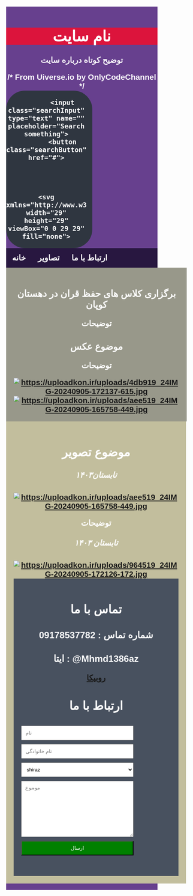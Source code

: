 <html lang="fa">
<head>
    <link rel="stylesheet" href="style.css">
<title>محمد</title>
<meta charset="UTF-8">
<meta name="viewport" content="width=device-width, initial-scale=1">
<style>
    * {
    box-sizing: border-box;
    }
    body {
    font-family: Arial, Helvetica, sans-serif;
    margin: 0;
    }
    .header {
    padding: 0.1px;
    text-align: center;
    background:#67408e;
    color: rgb(255, 255, 255);
    }
    .header h1 {
    font-size: 40px;
    }
    .navbar {
    overflow: hidden;
    background-color: #333;
    position: sticky;
    position: -webkit-sticky;
    top: 0;
    }
    .navbar a {
    float: left;
    display: block;
    color: rgb(255, 253, 256);
    text-align:center;
    padding: 3px 8px;
    text-decoration: none;
    }
    .navbar a.right {
    float: right;
    }
    .navbar a:hover {
    background-color: #13d9ef;
    color: rgb(0, 0, 0);
    }
    .navbar a.active {
    background-color: #666;
    color: rgb(255, 255, 255);
    }
    .row {
    display: -ms-flexbox; /* IE10 */
    display: flex;
    -ms-flex-wrap: wrap; /* IE10 */
    flex-wrap: wrap;
    }
    .side {
    -ms-flex: 30%; /* IE10 */
    flex: 30%;
    background-color:  #98988a;
    padding: 20px;
    }
    .main {
    -ms-flex: 70%; /* IE10 */
    flex: 70%;
    background-color:  rgb(194, 190, 157);
    padding: 20px;
    }
    .fakeimg {
    background-color: #934c4c;
    width: 100%;
    padding: 20px;
    }
    .footer {
    padding: 20px;
    text-align: center;
    background: #48515f;
    }
    @media screen and (max-width: 700px) {
    .row {
    flex-direction: column;
    }
    }
    @media screen and (max-width: 400px) {
    .navbar a {
    float: none;
    width: 100%;
    }
    }
    *{
    box-sizing: border-box;
    }
    .container{
    width: 300px;
    }
    input,select,textarea{
    width: 100%;
    margin: 0 0 10px 0;
    padding: 10px;
    }
    .btn1{
    background-color: green;
    color: #ffffff;
    }
    ul {
    list-style-type: none;
    margin: 0;
    padding: 0;
    overflow: hidden;
    background-color: #281740;
    }
    li {
    float: left;
    }
    li a {
    display: block;
    color: white;
    text-align: center;
    padding: 14px 16px;
    text-decoration: none;
    }
    li a:hover {
    background-color: #0eccf6;
    }
    #search{
    width: 100%;
    height: 100%;
    position: fixed;
    top: 0;
    right: 0;
    background-color: rgba(0, 0, 0, 0.8);
display: none;
justify-content: center;
align-items: center;
}
#search:target{
    display: flex;
}
#search form{
    width: 100%;
    max-width: 300px;
    display: flex;
    flex-direction: column;
    gap: 1em;
}
#search input{
    width: 100%;
    border: none;
    padding: 0.5em 1em;
    border-radius: 0.5em;
}
#search div{
    display: flex;
    gap: 1em;
    justify-content:center;
}
#search a,
#search button{
    border:none;
    padding: 0,25em 1em;
    border-radius: 0,25em;
    color:black;
    font-weight: bold;
    cursor: pointer;
}
#search a{
    background-color: crimson;
}
#search button{
    background-color:chartreuse;
}
    h1{
        background-color: crimson;
        }
    /* From Uiverse.io by OnlyCodeChannel */ 
.searchBox {
  display: flex;
  max-width: 230px;
  align-items: center;
  justify-content: space-between;
  gap: 8px;
  background: #2f3640;
  border-radius: 50px;
  position: relative;
}

.searchButton {
  color: white;
  position: absolute;
  right: 8px;
  width: 50px;
  height: 50px;
  border-radius: 50%;
  background: var(--gradient-2, linear-gradient(90deg, #2AF598 0%, #009EFD 100%));
  border: 0;
  display: inline-block;
  transition: all 300ms cubic-bezier(.23, 1, 0.32, 1);
}
/*hover effect*/
button:hover {
  color: #fff;
  background-color: #1A1A1A;
  box-shadow: rgba(0, 0, 0, 0.5) 0 10px 20px;
  transform: translateY(-3px);
}
/*button pressing effect*/
button:active {
  box-shadow: none;
  transform: translateY(0);
}

.searchInput {
  border: none;
  background: none;
  outline: none;
  color: white;
  font-size: 15px;
  padding: 24px 46px 24px 26px;
}
</style>
</head>
<body>
<div class="header">
<h1>نام سایت</h1>

<form action="">

<h2> <form id="form">
</form>
<p style="font-weight: bold">توضیح کوتاه درباره سایت</p>
/* From Uiverse.io by OnlyCodeChannel */ 
<div class="searchBox">

            <input class="searchInput" type="text" name="" placeholder="Search something">
            <button class="searchButton" href="#">
                   
                  

                                <svg xmlns="http://www.w3.org/2000/svg" width="29" height="29" viewBox="0 0 29 29" fill="none">
  <g clip-path="url(#clip0_2_17)">
    <g filter="url(#filter0_d_2_17)">
      <path d="M23.7953 23.9182L19.0585 19.1814M19.0585 19.1814C19.8188 18.4211 20.4219 17.5185 20.8333 16.5251C21.2448 15.5318 21.4566 14.4671 21.4566 13.3919C21.4566 12.3167 21.2448 11.252 20.8333 10.2587C20.4219 9.2653 19.8188 8.36271 19.0585 7.60242C18.2982 6.84214 17.3956 6.23905 16.4022 5.82759C15.4089 5.41612 14.3442 5.20435 13.269 5.20435C12.1938 5.20435 11.1291 5.41612 10.1358 5.82759C9.1424 6.23905 8.23981 6.84214 7.47953 7.60242C5.94407 9.13789 5.08145 11.2204 5.08145 13.3919C5.08145 15.5634 5.94407 17.6459 7.47953 19.1814C9.01499 20.7168 11.0975 21.5794 13.269 21.5794C15.4405 21.5794 17.523 20.7168 19.0585 19.1814Z" stroke="white" stroke-width="3" stroke-linecap="round" stroke-linejoin="round" shape-rendering="crispEdges"></path>
    </g>
  </g>
  <defs>
    <filter id="filter0_d_2_17" x="-0.418549" y="3.70435" width="29.7139" height="29.7139" filterUnits="userSpaceOnUse" color-interpolation-filters="sRGB">
      <feFlood flood-opacity="0" result="BackgroundImageFix"></feFlood>
      <feColorMatrix in="SourceAlpha" type="matrix" values="0 0 0 0 0 0 0 0 0 0 0 0 0 0 0 0 0 0 127 0" result="hardAlpha"></feColorMatrix>
      <feOffset dy="4"></feOffset>
      <feGaussianBlur stdDeviation="2"></feGaussianBlur>
      <feComposite in2="hardAlpha" operator="out"></feComposite>
      <feColorMatrix type="matrix" values="0 0 0 0 0 0 0 0 0 0 0 0 0 0 0 0 0 0 0.25 0"></feColorMatrix>
      <feBlend mode="normal" in2="BackgroundImageFix" result="effect1_dropShadow_2_17"></feBlend>
      <feBlend mode="normal" in="SourceGraphic" in2="effect1_dropShadow_2_17" result="shape"></feBlend>
    </filter>
    <clipPath id="clip0_2_17">
      <rect width="28.0702" height="28.0702" fill="white" transform="translate(0.403503 0.526367)"></rect>
    </clipPath>
  </defs>
</svg>
            </button>
        </div>
<body>
<ul>
<li><a class="active" href="#">خانه</a></li>
<li><a href="https://mhmd138az.github.io/kopan/#%D8%AA%D8%A7%D8%A8%D8%B3%D8%AA%D8%A7%D9%86%DB%B1%DB%B4%DB%B0%DB%B3">تصاویر</a></li>
<li><a href="https://mhmd138az.github.io/kopan/#%D8%AA%D9%85%D8%A7%D8%B3-%D8%A8%D8%A7-%D9%85%D8%A7">ارتباط با ما</a></li>
</ul>

</body>
    
 <div class="row">
    <div class="side">
    <h3>برگزاری کلاس های حفظ قران در دهستان کوپان</h3>
    <p>توضیحات</p>
    <h3>موضوع عکس</h3>
    <p>توضیحات</p>
     <a href="https://uploadkon.ir/" target="_blank" title="https://uploadkon.ir/"><img src="https://uploadkon.ir/uploads/4db919_24IMG-20240905-172137-615.jpg" border="0" alt="https://uploadkon.ir/uploads/4db919_24IMG-20240905-172137-615.jpg" /></a>
         <a href="https://uploadkon.ir/" target="_blank" title="https://uploadkon.ir/"><img src="https://uploadkon.ir/uploads/aee519_24IMG-20240905-165758-449.jpg" border="0" alt="https://uploadkon.ir/uploads/aee519_24IMG-20240905-165758-449.jpg" /></a>
    </div>
    <div class="main">
    <h2>موضوع تصویر</h2>
    <h5>تابستان۱۴۰۳</h5>
    <a href="https://uploadkon.ir/" target="_blank" title="https://uploadkon.ir/"><img src="https://uploadkon.ir/uploads/aee519_24IMG-20240905-165758-449.jpg" border="0" alt="https://uploadkon.ir/uploads/aee519_24IMG-20240905-165758-449.jpg" /></a>
    <p>توضیحات</p>
    <h5>تابستان ۱۴۰۳</h5>
    <a href="https://uploadkon.ir/" target="_blank" title="https://uploadkon.ir/"><img src="https://uploadkon.ir/uploads/964519_24IMG-20240905-172126-172.jpg" border="0" alt="https://uploadkon.ir/uploads/964519_24IMG-20240905-172126-172.jpg" /></a>
  <div></div>
    <div class="footer">
    <h2>تماس با ما</h2>
    <h3>شماره تماس : 09178537782</h3>
    <h3>ایتا : @Mhmd1386az</h3>
        <a href="https://rubika.ir/kali_linux_86">روبیکا</a>
<html>
<head>
<meta name="viewport" content="width=device-width, initial-scale=1">

</head>
<body>
<h2>ارتباط با ما</h2>
<div class="container">
<h3><form action="/action_page.php" method="post">
<label for="fname"></label>
<input type="text" id="fname" name="firstname" placeholder="نام">
<label for="lname"></label>
<input type="text" id="lname" name="lastname" placeholder="نام خانوادگی">
<label for="city"></label>
<select id=" city " name=" city ">
<option value="shiraz"> shiraz </option>
<option value="tehran"> tehran </option>
<option value="ahvaz"> ahvaz </option>
</select>
<label for="subject"></label>
<textarea id="subject" name="subject" placeholder="موضوع" style="height:150px"></textarea>
<input class="btn1" type="submit" value="ارسال">
</form>
